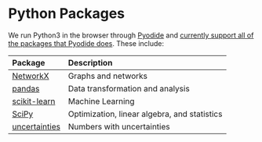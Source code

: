 # Python Packages

We run Python3 in the browser through [Pyodide](https://github.com/iodide-project/pyodide) and [currently support all of the packages that Pyodide does](https://github.com/iodide-project/pyodide/tree/master/packages). These include:

| Package | Description |
| :--- | :--- |
| [NetworkX](https://networkx.github.io/) | Graphs and networks |
| [pandas](https://pandas.pydata.org/) | Data transformation and analysis |
| [scikit-learn](https://scikit-learn.org/stable/) | Machine Learning |
| [SciPy](https://www.scipy.org/) | Optimization, linear algebra, and statistics |
| [uncertainties](https://pythonhosted.org/uncertainties/index.html) | Numbers with uncertainties  |

